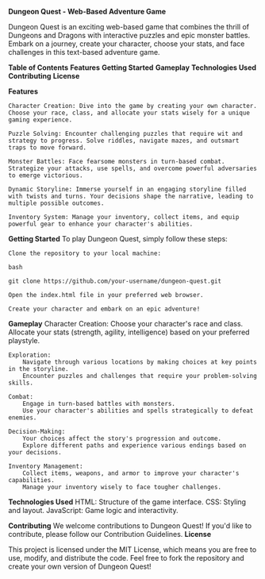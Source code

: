 **Dungeon Quest - Web-Based Adventure Game**

Dungeon Quest is an exciting web-based game that combines the thrill of Dungeons and Dragons with interactive puzzles and epic monster battles. Embark on a journey, create your character, choose your stats, and face challenges in this text-based adventure game.

**Table of Contents**
    **Features**
    **Getting Started**
    **Gameplay**
    **Technologies Used**
    **Contributing**
    **License**

**Features**

    Character Creation: Dive into the game by creating your own character. Choose your race, class, and allocate your stats wisely for a unique gaming experience.

    Puzzle Solving: Encounter challenging puzzles that require wit and strategy to progress. Solve riddles, navigate mazes, and outsmart traps to move forward.

    Monster Battles: Face fearsome monsters in turn-based combat. Strategize your attacks, use spells, and overcome powerful adversaries to emerge victorious.

    Dynamic Storyline: Immerse yourself in an engaging storyline filled with twists and turns. Your decisions shape the narrative, leading to multiple possible outcomes.

    Inventory System: Manage your inventory, collect items, and equip powerful gear to enhance your character's abilities.

**Getting Started**
To play Dungeon Quest, simply follow these steps:

    Clone the repository to your local machine:

    bash

    git clone https://github.com/your-username/dungeon-quest.git

    Open the index.html file in your preferred web browser.

    Create your character and embark on an epic adventure!

**Gameplay**
    Character Creation:
        Choose your character's race and class.
        Allocate your stats (strength, agility, intelligence) based on your preferred playstyle.

    Exploration:
        Navigate through various locations by making choices at key points in the storyline.
        Encounter puzzles and challenges that require your problem-solving skills.

    Combat:
        Engage in turn-based battles with monsters.
        Use your character's abilities and spells strategically to defeat enemies.

    Decision-Making:
        Your choices affect the story's progression and outcome.
        Explore different paths and experience various endings based on your decisions.

    Inventory Management:
        Collect items, weapons, and armor to improve your character's capabilities.
        Manage your inventory wisely to face tougher challenges.

**Technologies Used**
    HTML: Structure of the game interface.
    CSS: Styling and layout.
    JavaScript: Game logic and interactivity.

**Contributing**
We welcome contributions to Dungeon Quest! If you'd like to contribute, please follow our Contribution Guidelines.
**License**

This project is licensed under the MIT License, which means you are free to use, modify, and distribute the code. Feel free to fork the repository and create your own version of Dungeon Quest!
